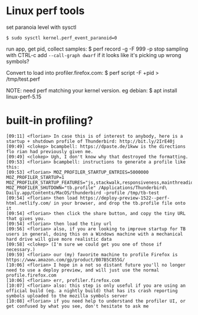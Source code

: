 # Linux perf tools

set paranoia level with sysctl

    $ sudo sysctl kernel.perf_event_paranoid=0

run app, get pid, collect samples:
    $ perf record -g -F 999 -p <PID>
stop sampling with CTRL-c
add `--call-graph dwarf` if it looks like it's picking up wrong symbols?





Convert to load into profiler.firefox.com:
    $ perf script -F +pid > /tmp/test.perf



NOTE: need perf matching your kernel version.
eg debian:
$ apt install linux-perf-5.15


# built-in profiling?

```
[09:11] <florian> In case this is of interest to anybody, here is a startup + shutdown profile of Thunderbird: http://bit.ly/2IrE40j
[09:49] <clokep> bcampbell: https://dpaste.de/1kww is the directions flo rian had previously given me.
[09:49] <clokep> Ugh, I don't know why that destroyed the formatting.
[09:53] <florian> bcampbell: instructions to generate a profile like this:
[09:53] <florian> MOZ_PROFILER_STARTUP_ENTRIES=5000000 MOZ_PROFILER_STARTUP=1 MOZ_PROFILER_STARTUP_FEATURES="js,stackwalk,responsiveness,mainthreadio" MOZ_PROFILER_SHUTDOWN="tb.profile" /Applications/Thunderbird\ Daily.app/Contents/MacOS/thunderbird -profile /tmp/tb-test
[09:54] <florian> then load https://deploy-preview-1522--perf-html.netlify.com/ in your browser, and drop the tb.profile file onto it
[09:54] <florian> then click the share button, and copy the tiny URL that gives you.
[09:54] <florian> then load the tiny url
[09:56] <florian> also, if you are looking to improve startup for TB users in general, doing this on a Windows machine with a mechanical hard drive will give more realistic data
[09:58] <clokep> (I'm sure we could get you one of those if necessary.)
[09:59] <florian> our (my) favorite machine to profile Firefox is https://www.amazon.com/gp/product/B07B5C855G/
[10:06] <florian> I hope in a not so distant future you'll no longer need to use a deploy preview, and will just use the normal profile.firefox.com
[10:06] <florian> err, profiler.firefox.com
[10:07] <florian> also: this step is only useful if you are using an official build (eg. a nightly build) that has its crash reporting symbols uploaded to the mozilla symbols server
[10:08] <florian> if you need help to understand the profiler UI, or get confused by what you see, don't hesitate to ask me
```

